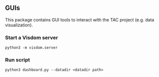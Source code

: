## GUIs		

This package contains GUI tools to interact with the TAC project (e.g. data visualization).		

### Start a Visdom server

    python3 -m visdom.server

### Run script

    python3 dashboard.py --datadir <datadir path>
